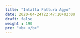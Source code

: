 ```yaml
---
title: "Intalla Fattura Agyo"
date: 2020-04-24T22:47:10+02:00
draft: false
weight : 190
pre: "<b> </b>"
---
```

